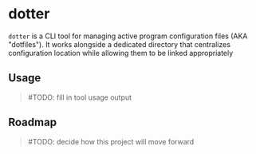 # dotter

`dotter` is a CLI tool for managing active program configuration files (AKA "dotfiles"). It works alongside a dedicated directory that centralizes configuration location while allowing them to be linked appropriately

## Usage

> #TODO: fill in tool usage output

## Roadmap

> #TODO: decide how this project will move forward
